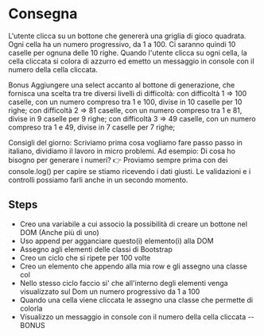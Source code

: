 # Consegna
L'utente clicca su un bottone che genererà una griglia di gioco quadrata.
Ogni cella ha un numero progressivo, da 1 a 100.
Ci saranno quindi 10 caselle per ognuna delle 10 righe.
Quando l'utente clicca su ogni cella, la cella cliccata si colora di azzurro ed emetto un messaggio in console con il numero della cella cliccata.

Bonus
Aggiungere una select accanto al bottone di generazione, che fornisca una scelta tra tre diversi livelli di difficoltà:
con difficoltà 1 => 100 caselle, con un numero compreso tra 1 e 100, divise in 10 caselle per 10 righe;
con difficoltà 2 => 81 caselle, con un numero compreso tra 1 e 81, divise in 9 caselle per 9 righe;
con difficoltà 3 => 49 caselle, con un numero compreso tra 1 e 49, divise in 7 caselle per 7 righe;

Consigli del giorno: 
Scriviamo prima cosa vogliamo fare passo passo in italiano, dividiamo il lavoro in micro problemi.
Ad esempio:
Di cosa ho bisogno per generare i numeri?
:point_right: Proviamo sempre prima con dei console.log() per capire se stiamo ricevendo i dati giusti.
Le validazioni e i controlli possiamo farli anche in un secondo momento.

## Steps
- Creo una variabile a cui associo la possibilità di creare un bottone nel DOM (Anche più di uno)
- Uso append per agganciare questo(i) elemento(i) alla DOM
- Assegno agli elementi delle classi di Bootstrap  
- Creo un ciclo che si ripete per 100 volte
- Creo un elemento che appendo alla mia row e gli assegno una classe col
- Nello stesso ciclo faccio si' che all'interno degli elementi venga visualizzato sul Dom un numero progressivo da 1 a 100
- Quando una cella viene cliccata le assegno una classe che permette di colorla
- Visualizzo un messaggio in console con il numero della cella cliccata
-- BONUS
